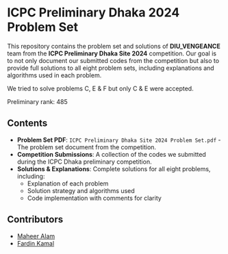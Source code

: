 # ICPC Preliminary Dhaka 2024 Problem Set

This repository contains the problem set and solutions of **DIU_VENGEANCE** team from the **ICPC Preliminary Dhaka Site 2024** competition. Our goal is to not only document our submitted codes from the competition but also to provide full solutions to all eight problem sets, including explanations and algorithms used in each problem.

We tried to solve problems C, E & F but only C & E were accepted.

Preliminary rank: 485

## Contents

- **Problem Set PDF**: `ICPC Preliminary Dhaka Site 2024 Problem Set.pdf` - The problem set document from the competition.
- **Competition Submissions**: A collection of the codes we submitted during the ICPC Dhaka preliminary competition.
- **Solutions & Explanations**: Complete solutions for all eight problems, including:
  - Explanation of each problem
  - Solution strategy and algorithms used
  - Code implementation with comments for clarity


## Contributors

- [Maheer Alam](https://github.com/MaheerJishan3)
- [Fardin Kamal](https://github.com/fardinkamal62)

